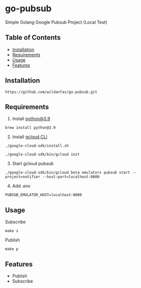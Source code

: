 # go-pubsub
Simple Golang Google Pubsub Project (Local Test)

## Table of Contents
- [Installation](#installation)
- [Requirements](#requirements)
- [Usage](#usage)
- [Features](#features)

## Installation
```
https://github.com/wildanfaz/go-pubsub.git
```

## Requirements
1. Install python@3.9
```
brew install python@3.9
```

2. Install [gcloud CLI](https://cloud.google.com/sdk/docs/install)

```
./google-cloud-sdk/install.sh
```

```
./google-cloud-sdk/bin/gcloud init
```

3. Start gcloud pubsub
```
./google-cloud-sdk/bin/gcloud beta emulators pubsub start --project=notifier --host-port=localhost:8000
```

4. Add .env
```
PUBSUB_EMULATOR_HOST=localhost:8000
```

## Usage
Subscribe
```
make s
```

Publish
```
make p
```

## Features
- Publish
- Subscribe

